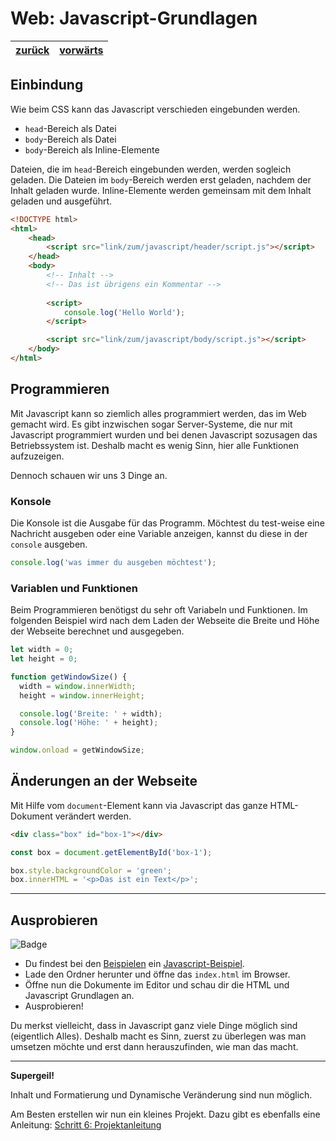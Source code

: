 # Web: Javascript-Grundlagen

| [zurück](04-CSS-Grundlagen.md) | [vorwärts][1] |
| --- | --- |

## Einbindung

Wie beim CSS kann das Javascript verschieden eingebunden werden.

- `head`-Bereich als Datei
- `body`-Bereich als Datei
- `body`-Bereich als Inline-Elemente

Dateien, die im `head`-Bereich eingebunden werden, werden sogleich geladen. Die Dateien im `body`-Bereich werden erst geladen, nachdem der Inhalt geladen wurde.
Inline-Elemente werden gemeinsam mit dem Inhalt geladen und ausgeführt.

```html
<!DOCTYPE html>
<html>
    <head>
        <script src="link/zum/javascript/header/script.js"></script>
    </head>
    <body>
        <!-- Inhalt -->
        <!-- Das ist übrigens ein Kommentar -->
        
        <script>
            console.log('Hello World');
        </script>

        <script src="link/zum/javascript/body/script.js"></script>
    </body>
</html>
```

## Programmieren

Mit Javascript kann so ziemlich alles programmiert werden, das im Web gemacht wird. Es gibt inzwischen sogar Server-Systeme, die nur mit Javascript programmiert wurden und bei denen Javascript sozusagen das Betriebssystem ist.
Deshalb macht es wenig Sinn, hier alle Funktionen aufzuzeigen.

Dennoch schauen wir uns 3 Dinge an.

### Konsole

Die Konsole ist die Ausgabe für das Programm. Möchtest du test-weise eine Nachricht ausgeben oder eine Variable anzeigen, kannst du diese in der `console` ausgeben.

```javascript
console.log('was immer du ausgeben möchtest');
```

### Variablen und Funktionen

Beim Programmieren benötigst du sehr oft Variabeln und Funktionen. Im folgenden Beispiel wird nach dem Laden der Webseite die Breite und Höhe der Webseite berechnet und ausgegeben.

```javascript
let width = 0;
let height = 0;

function getWindowSize() {
  width = window.innerWidth;
  height = window.innerHeight;

  console.log('Breite: ' + width);
  console.log('Höhe: ' + height);
}

window.onload = getWindowSize;
```

## Änderungen an der Webseite

Mit Hilfe vom `document`-Element kann via Javascript das ganze HTML-Dokument verändert werden.

```html
<div class="box" id="box-1"></div>
```

```javascript
const box = document.getElementById('box-1');

box.style.backgroundColor = 'green';
box.innerHTML = '<p>Das ist ein Text</p>';
```

---

## Ausprobieren

![Badge](https://img.shields.io/badge/Aufgabe-Ausprobieren-orange)

- Du findest bei den [Beispielen](../examples) ein [Javascript-Beispiel](../examples/javascript-grundlagen).
- Lade den Ordner herunter und öffne das `index.html` im Browser.
- Öffne nun die Dokumente im Editor und schau dir die HTML und Javascript Grundlagen an.
- Ausprobieren!

Du merkst vielleicht, dass in Javascript ganz viele Dinge möglich sind (eigentlich Alles).
Deshalb macht es Sinn, zuerst zu überlegen was man umsetzen möchte und erst dann herauszufinden, wie man das macht.

---

**Supergeil!**

Inhalt und Formatierung und Dynamische Veränderung sind nun möglich.

Am Besten erstellen wir nun ein kleines Projekt. Dazu gibt es ebenfalls eine Anleitung: [Schritt 6: Projektanleitung][1]

[1]: 06-Projektanleitung.md
